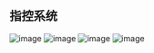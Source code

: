 ## 指控系统

![image](https://github.com/lev2048/ProjectOverview/ccs/login.png)
![image](https://github.com/lev2048/ProjectOverview/ccs/home.jpg)
![image](https://github.com/lev2048/ProjectOverview/ccs/frp.png)
![image](https://github.com/lev2048/ProjectOverview/ccs/system.png)